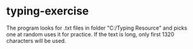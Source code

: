 # typing-exercise

The program looks for .txt files in folder "C:/Typing Resource" and picks one at random uses it for practice. 
If the text is long, only first 1320 characters will be used.
